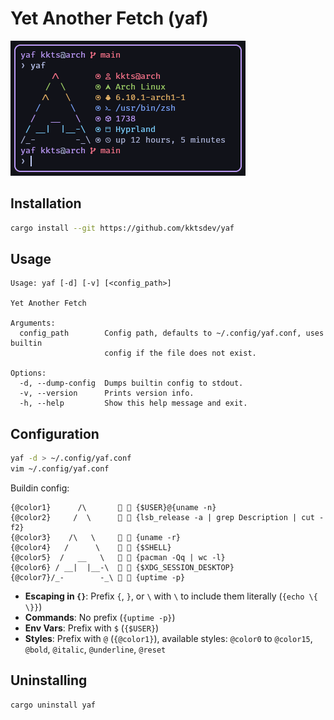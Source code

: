 # Yet Another Fetch (yaf)

![Screenshot](screenshot.webp)

## Installation
```sh
cargo install --git https://github.com/kktsdev/yaf
```

## Usage
```
Usage: yaf [-d] [-v] [<config_path>]

Yet Another Fetch

Arguments:
  config_path        Config path, defaults to ~/.config/yaf.conf, uses builtin
                     config if the file does not exist.

Options:
  -d, --dump-config  Dumps builtin config to stdout.
  -v, --version      Prints version info.
  -h, --help         Show this help message and exit.
```

## Configuration
```sh
yaf -d > ~/.config/yaf.conf
vim ~/.config/yaf.conf
```
Buildin config:

```
{@color1}      /\         {$USER}@{uname -n}
{@color2}     /  \       󰣇 {lsb_release -a | grep Description | cut -f2}
{@color3}    /\   \      󰌽 {uname -r}
{@color4}   /      \      {$SHELL}
{@color5}  /   __   \     {pacman -Qq | wc -l}
{@color6} / __|  |__-\    {$XDG_SESSION_DESKTOP}
{@color7}/_-        -_\   {uptime -p}
```
- **Escaping in `{}`**: Prefix `{`, `}`, or `\` with `\` to include them literally (`{echo \{ \}}`)
- **Commands**: No prefix (`{uptime -p}`)
- **Env Vars**: Prefix with `$` (`{$USER}`)
- **Styles**: Prefix with `@` (`{@color1}`), available styles: `@color0` to `@color15`, `@bold`, `@italic`, `@underline`, `@reset`

## Uninstalling
```sh
cargo uninstall yaf
```
